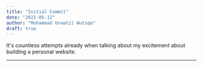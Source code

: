 ```yaml
---
title: "Initial Commit"
date: "2021-05-12"
author: "Muhammad Urwatil Wutsqo"
draft: true
---
```


It's countless attempts already when talking about my excitement about building a personal website.

---
